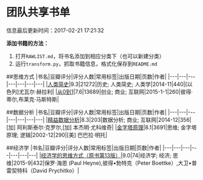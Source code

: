 # 团队共享书单

信息最后更新时间：2017-02-21 17:21:32

**添加书籍的方法：**

1. 打开`RAWLIST.md`，将书名添加到相应分类下（也可以新建分类）
2. 运行`transform.py`，抓取书籍信息，格式化保存到`README.md`


##思维方式
|书名|豆瓣评分|评分人数|常用标签|出版日期|页数|作者|
|---|---|---|---|---|---|---|
|[人类简史](https://book.douban.com/subject/25985021)|9.3|21272|历史; 人类简史; 人类学|2014-11|440|[以色列]尤瓦尔·赫拉利|
|[从0到1](https://book.douban.com/subject/26297606)|7.6|13689|创业; 商业; 互联网|2015-1-1|260|彼得·蒂尔,布莱克·马斯特斯|

##数据分析
|书名|豆瓣评分|评分人数|常用标签|出版日期|页数|作者|
|---|---|---|---|---|---|---|
|[精益数据分析](https://book.douban.com/subject/26278639)|8.3|203|数据分析; 商业; 互联网|2014-12|356|[加] 阿利斯泰尔·克罗尔,[加] 本杰明·尤科维奇|
|[金字塔原理](https://book.douban.com/subject/1020644)|8.1|3691|思维; 金字塔原理; 逻辑|2002-12|290|[美] 巴巴拉·明托|

##经济学
|书名|豆瓣评分|评分人数|常用标签|出版日期|页数|作者|
|---|---|---|---|---|---|---|
|[经济学的思维方式（原书第13版）](https://book.douban.com/subject/26604224)|9.0|74|经济学; 经济; 思维|2015-9|432|保罗·海恩 (Paul Heyne),彼得•勃特克（Peter Boettke）,大卫•普雷契特科（David Prychitko）|
